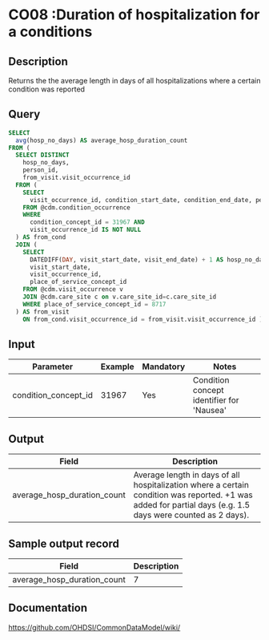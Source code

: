 <!---
Group:condition occurrence
Name:CO08 Duration of hospitalization for a conditions
Author:Patrick Ryan
CDM Version: 5.0
-->

# CO08 :Duration of hospitalization for a conditions

## Description
Returns the the average length in days of all hospitalizations where a certain condition was reported

## Query
```sql
SELECT
  avg(hosp_no_days) AS average_hosp_duration_count
FROM (
  SELECT DISTINCT
    hosp_no_days,
    person_id,
    from_visit.visit_occurrence_id
  FROM (
    SELECT
      visit_occurrence_id, condition_start_date, condition_end_date, person_id
    FROM @cdm.condition_occurrence
    WHERE
      condition_concept_id = 31967 AND
      visit_occurrence_id IS NOT NULL
  ) AS from_cond
  JOIN (
    SELECT
      DATEDIFF(DAY, visit_start_date, visit_end_date) + 1 AS hosp_no_days,
      visit_start_date,
      visit_occurrence_id,
      place_of_service_concept_id
    FROM @cdm.visit_occurrence v
    JOIN @cdm.care_site c on v.care_site_id=c.care_site_id
    WHERE place_of_service_concept_id = 8717
  ) AS from_visit
    ON from_cond.visit_occurrence_id = from_visit.visit_occurrence_id );
```



## Input

|  Parameter |  Example |  Mandatory |  Notes |
| --- | --- | --- | --- |
| condition_concept_id | 31967 | Yes | Condition concept identifier for 'Nausea' |

## Output

|  Field |  Description |
| --- | --- |
| average_hosp_duration_count | Average length in days of all hospitalization where a certain condition was reported. +1 was added for partial days (e.g. 1.5 days were counted as 2 days). |

## Sample output record

| Field |  Description |
| --- | --- |
| average_hosp_duration_count | 7 |


## Documentation
https://github.com/OHDSI/CommonDataModel/wiki/
